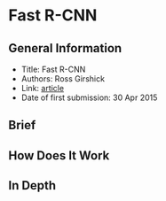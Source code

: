 # Fast R-CNN

## General Information

- Title: Fast R-CNN
- Authors: Ross Girshick
- Link: [article](https://arxiv.org/abs/1504.08083)
- Date of first submission: 30 Apr 2015

## Brief


## How Does It Work


## In Depth
